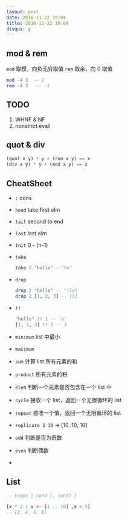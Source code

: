 ```yaml
---
layout: post
date: 2016-11-22 19:04
title: 2016-11-22 19:04
disqus: y
---
```


## mod & rem

`mod` 取模，向负无穷取值
`rem` 取余，向 0 取值

```haskell
mod -4 3  -- 2
rem -4 3   -- -1
```

## TODO
1. WHNF & NF
2. nonstrict evali

## quot & div

```haskell
(quot x y) * y + (rem x y) == x
(div x y) * y + (mod x y) == x
```

## CheatSheet

- `:`  cons
- `head` take first elm
- `tail` second to end
-  `last` last elm
- `init` 0 - (n-1)
- `take`
    ```haskell
    take 2 "hello" --"he"
    ``` 
- `drop`
    ```haskell
    drop 2 "hello" -- "llo"
    drop 2 [1, 2, 3] -- [3]
    ```
- `!!`
    ```haskell
    "hello" !! 1 -- 'e'
    [1, 2, 3] !! 2 -- 3
    ```

- `minimum` list 中最小
- `maximum` 
- `sum` 计算 list 所有元素的和
- `product` 所有元素的积
- `elem` 判断一个元素是否包含在一个 list 中
- `cycle` 接收一个 list，返回一个无限循环的 list
- `repeat` 接收一个值，返回一个无限循环的 list
- `replicate 3 10` -> [10, 10, 10]
- `odd` 判断是否为奇数
- `even` 判断偶数
- 

## List

```haskell
-- [expr | cond [, cond] ]

[x * 2 | x <- [1 .. 10] ,x < 5]
-- [2, 4, 6, 8]
```
 